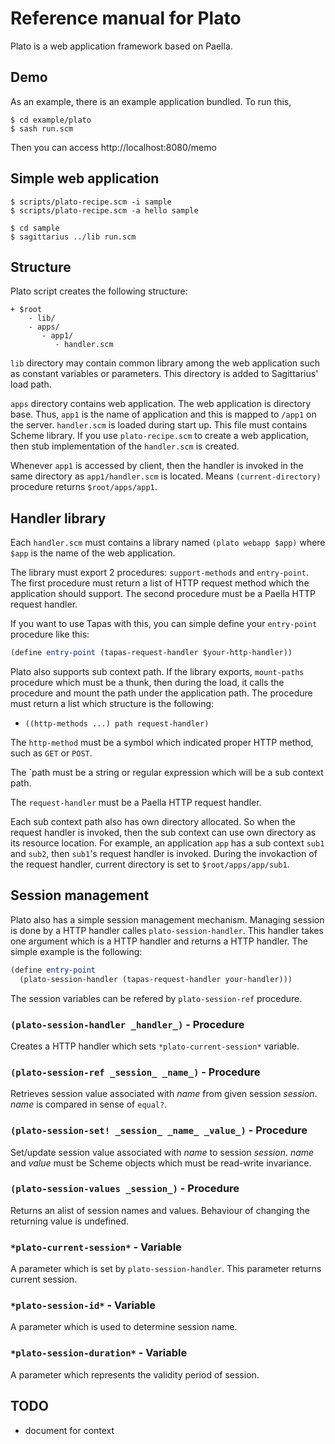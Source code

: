 Reference manual for Plato
==========================

Plato is a web application framework based on Paella.

Demo
----

As an example, there is an example application bundled. To run this,

    $ cd example/plato
    $ sash run.scm

Then you can access http://localhost:8080/memo


Simple web application
----------------------

```shell
$ scripts/plato-recipe.scm -i sample
$ scripts/plato-recipe.scm -a hello sample

$ cd sample
$ sagittarius ../lib run.scm
```


Structure
---------

Plato script creates the following structure:

```
+ $root
    - lib/
    - apps/
       - app1/
          - handler.scm
```

`lib` directory may  contain common library among  the web application
such as constant  variables or parameters. This directory  is added to
Sagittarius' load path.

`apps`  directory contains  web  application. The  web application  is
directory base.  Thus, `app1` is the  name of application and  this is
mapped to `/app1` on the  server. `handler.scm` is loaded during start
up.   This   file  must   contains   Scheme   library.  If   you   use
`plato-recipe.scm`   to   create   a  web   application,   then   stub
implementation of the `handler.scm` is created.

Whenever `app1` is accessed by client,  then the handler is invoked in
the   same  directory   as   `app1/handler.scm`   is  located.   Means
`(current-directory)` procedure returns `$root/apps/app1`.


Handler library
---------------

Each `handler.scm` must contains a library named `(plato webapp $app)`
where `$app` is the name of the web application.

The   library  must   export  2   procedures:  `support-methods`   and
`entry-point`.  The first procedure must return a list of HTTP request
method which the application should support. The second procedure must
be a Paella HTTP request handler.

If  you want  to  use Tapas  with  this, you  can  simple define  your
`entry-point` procedure like this:

```scheme
(define entry-point (tapas-request-handler $your-http-handler))
```

Plato  also  supports  sub  context  path.  If  the  library  exports,
`mount-paths` procedure which  must be a thunk, then  during the load,
it  calls the  procedure  and  mount the  path  under the  application
path.  The  procedure  must  return  a list  which  structure  is  the
following:

- `((http-methods ...) path request-handler)`

The `http-method` must be a symbol which indicated proper HTTP method,
such as `GET` or `POST`.

The `path must be  a string or regular expression which  will be a sub
context path.

The `request-handler` must be a Paella HTTP request handler.

Each sub  context path also has  own directory allocated. So  when the
request handler is invoked, then the sub context can use own directory
as its resource location. For example,  an application `app` has a sub
context  `sub1`   and  `sub2`,   then  `sub1`'s  request   handler  is
invoked.  During  the  invokaction  of the  request  handler,  current
directory is set to `$root/apps/app/sub1`.


Session management
------------------

Plato also has a simple session management mechanism. Managing session
is done by a HTTP handler calles `plato-session-handler`. This handler
takes one argument which is a HTTP handler and returns a HTTP handler.
The simple example is the following:

```scheme
(define entry-point
  (plato-session-handler (tapas-request-handler your-handler)))
```

The session variables can be refered by `plato-session-ref` procedure.

### `(plato-session-handler _handler_)` - Procedure

Creates a HTTP handler which sets `*plato-current-session*` variable.

### `(plato-session-ref _session_ _name_)` - Procedure

Retrieves  session value  associated  with _name_  from given  session
_session_. _name_ is compared in sense of `equal?`.

### `(plato-session-set! _session_ _name_ _value_)` - Procedure

Set/update   session  value   associated   with   _name_  to   session
_session_. _name_  and _value_  must be Scheme  objects which  must be
read-write invariance.

### `(plato-session-values _session_)` - Procedure

Returns an alist  of session names and values.   Behaviour of changing
the returning value is undefined.

### `*plato-current-session*` - Variable

A parameter which is set by `plato-session-handler`. This parameter
returns current session.

### `*plato-session-id*` - Variable

A parameter which is used to determine session name.

### `*plato-session-duration*` - Variable

A parameter which represents the validity period of session.


TODO
----

- document for context

